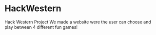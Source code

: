 # HackWestern

Hack Western Project
We made a website were the user can choose and play between 4 different fun games!
